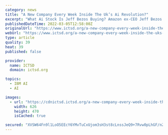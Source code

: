 ```yaml
---
category: news
title: "A New Company Every Week Inside The Uk’s Ai Revolution?"
excerpt: "What Ai Stock Is Jeff Bezos Buying? Amazon ex-CEO Jeff Bezos is reportedly investing in Altos Labs, an initiative looking to extend human life. The startup is similar to the one b"
publishedDateTime: 2022-03-05T12:58:00Z
originalUrl: "https://www.ictsd.org/a-new-company-every-week-inside-the-uks-ai-revolution/"
webUrl: "https://www.ictsd.org/a-new-company-every-week-inside-the-uks-ai-revolution/"
type: article
quality: 39
heat: 39
published: false

provider:
  name: ICTSD
  domain: ictsd.org

topics:
  - IBM AI
  - AI

images:
  - url: "https://cdnictsd.ictsd.org/a-new-company-every-week-inside-the-uk-s-ai-revolution-.jpg"
    width: 626
    height: 470
    isCached: true

secured: "XVSW64Fn9l1LoO5EEcY6YMvTuCxUjom3sH3st8cLnssJeQ9+7Rvw0pLhGF/nZ5GPaFmPs77W/XPfmF/45BxkUToPqlQoVnO0726aYhVwyOoAJYrTREF/WqXf3HSfnAdh9PYLSMYXRga1lEdHqhHw3WAmr4aJjRJ+mQTQCUkrB4nWUNrUqFky/Ee+nK812y8KldP/VejBDlZAgNuHl488T3EEflX/Wr0cFjgpvYdDRuv28xGVMebPeGT1ha/0tkIJ/kutNkmd2t8ghmkzuCw4s3wxTYirMrRqoLdXZTbOY5bSiB8U3nXlw27qMa4rDJ9qvwETb1bzkSE21hYJneYXXujTErH10WiRcoSczkbhrC0=;RLtWzJdNDNYBAnKo5l3Ymw=="
---
```


